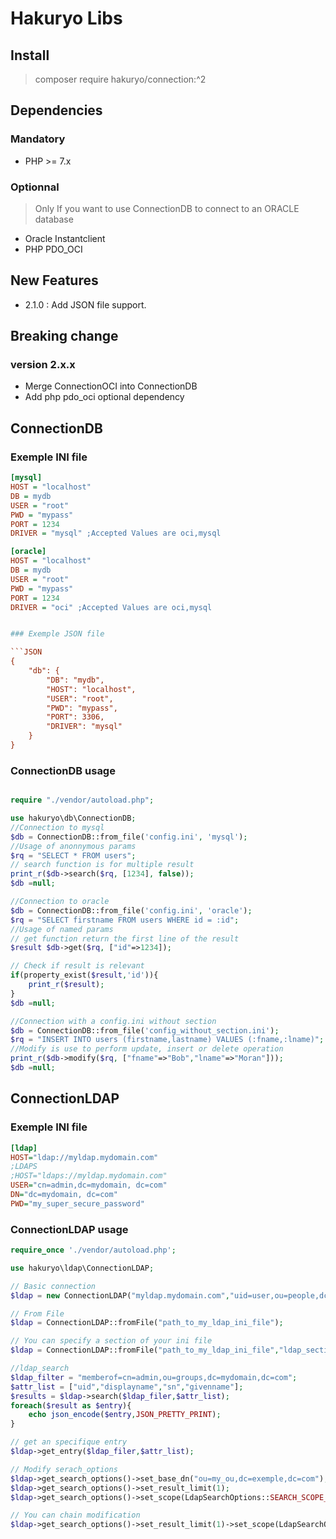 # Hakuryo Libs

## Install

> composer require hakuryo/connection:^2

## Dependencies

### Mandatory

- PHP >= 7.x 

### Optionnal

> Only If you want to use ConnectionDB to connect to an ORACLE database

- Oracle Instantclient
- PHP PDO_OCI

## New Features
- 2.1.0 : Add JSON file support.

## Breaking change

### version 2.x.x

- Merge ConnectionOCI into ConnectionDB
- Add php pdo_oci optional dependency

## ConnectionDB


### Exemple INI file

```INI
[mysql]
HOST = "localhost"
DB = mydb
USER = "root"
PWD = "mypass"
PORT = 1234
DRIVER = "mysql" ;Accepted Values are oci,mysql

[oracle]
HOST = "localhost"
DB = mydb
USER = "root"
PWD = "mypass"
PORT = 1234
DRIVER = "oci" ;Accepted Values are oci,mysql


### Exemple JSON file

```JSON
{
    "db": {
        "DB": "mydb",
        "HOST": "localhost",
        "USER": "root",
        "PWD": "mypass",
        "PORT": 3306,
        "DRIVER": "mysql"
    }
}
``````

### ConnectionDB usage

```PHP

require "./vendor/autoload.php";

use hakuryo\db\ConnectionDB;
//Connection to mysql
$db = ConnectionDB::from_file('config.ini', 'mysql');
//Usage of anonnymous params
$rq = "SELECT * FROM users";
// search function is for multiple result
print_r($db->search($rq, [1234], false));
$db =null;

//Connection to oracle
$db = ConnectionDB::from_file('config.ini', 'oracle');
$rq = "SELECT firstname FROM users WHERE id = :id";
//Usage of named params
// get function return the first line of the result
$result $db->get($rq, ["id"=>1234]);

// Check if result is relevant
if(property_exist($result,'id')){
    print_r($result);
}
$db =null;

//Connection with a config.ini without section
$db = ConnectionDB::from_file('config_without_section.ini');
$rq = "INSERT INTO users (firstname,lastname) VALUES (:fname,:lname)";
//Modify is use to perform update, insert or delete operation
print_r($db->modify($rq, ["fname"=>"Bob","lname"=>"Moran"]));
$db =null;

```

## ConnectionLDAP


### Exemple INI file
```INI
[ldap]
HOST="ldap://myldap.mydomain.com"
;LDAPS
;HOST="ldaps://myldap.mydomain.com"
USER="cn=admin,dc=mydomain, dc=com"
DN="dc=mydomain, dc=com"
PWD="my_super_secure_password"
```

### ConnectionLDAP usage

```PHP
require_once './vendor/autoload.php';

use hakuryo\ldap\ConnectionLDAP;

// Basic connection 
$ldap = new ConnectionLDAP("myldap.mydomain.com","uid=user,ou=people,dc=mydomain,dc=com")

// From File
$ldap = ConnectionLDAP::fromFile("path_to_my_ldap_ini_file");

// You can specify a section of your ini file
$ldap = ConnectionLDAP::fromFile("path_to_my_ldap_ini_file","ldap_section");

//ldap_search
$ldap_filter = "memberof=cn=admin,ou=groups,dc=mydomain,dc=com";
$attr_list = ["uid","displayname","sn","givenname"];
$results = $ldap->search($ldap_filer,$attr_list);
foreach($result as $entry){
    echo json_encode($entry,JSON_PRETTY_PRINT);
}

// get an specifique entry
$ldap->get_entry($ldap_filer,$attr_list);

// Modify serach_options
$ldap->get_search_options()->set_base_dn("ou=my_ou,dc=exemple,dc=com");
$ldap->get_search_options()->set_result_limit(1);
$ldap->get_search_options()->set_scope(LdapSearchOptions::SEARCH_SCOPE_ONE_LEVEL);

// You can chain modification
$ldap->get_search_options()->set_result_limit(1)->set_scope(LdapSearchOptions::SEARCH_SCOPE_ONE_LEVEL);

```
